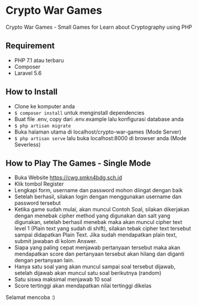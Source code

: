 # Crypto War Games
Crypto War Games - Small Games for Learn about Cryptography using PHP

## Requirement
- PHP 7.1 atau terbaru
- Composer
- Laravel 5.6

## How to Install
- Clone ke komputer anda
- ```$ composer install``` untuk menginstall dependencies
- Buat file .env, copy dari .env.example lalu konfigurasi database anda 
- ```$ php artisan migrate```
- Buka halaman utama di localhost/crypto-war-games (Mode Server)
- ```$ php artisan serve``` lalu buka localhost:8000 di browser anda (Mode Severless)

## How to Play The Games - Single Mode
- Buka Website https://cwg.smkn4bdg.sch.id
- Klik tombol Register
- Lengkapi form, username dan password mohon diingat dengan baik
- Setelah berhasil, silakan login dengan menggunakan username dan password tersebut
- Ketika game sudah mulai, akan muncul Contoh Soal, silakan dikerjakan dengan menebak cipher method yang digunakan dan salt yang digunakan, setelah berhasil menebak maka akan muncul cipher text level 1 (Plain text yang sudah di shift), silakan tebak cipher text tersebut sampai didapatkan Plain Text. Jika sudah mendapatkan plain text, submit jawaban di kolom Answer.
- Siapa yang paling cepat menjawab pertanyaan tersebut maka akan mendapatkan score dan pertanyaan tersebut akan hilang dan diganti dengan pertanyaan lain.
- Hanya satu soal yang akan muncul sampai soal tersebut dijawab, setelah dijawab akan muncul satu soal berikutnya (random)
- Satu siswa maksimal menjawab 10 soal
- Score tertinggi akan mendapatkan nilai tertinggi dikelas

Selamat mencoba :)